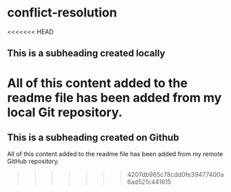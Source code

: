 # conflict-resolution

<<<<<<< HEAD
## This is a subheading created locally

All of this content added to the readme file has been added from my local Git repository.
=======
## This is a subheading created on Github

All of this content added to the readme file has been added from my remote GitHub repository.
>>>>>>> 4207db965c78cdd0fe39477400a6ad521c441615
